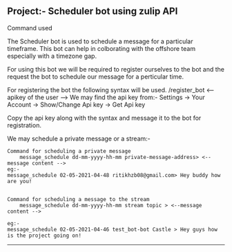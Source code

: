 Project:- Scheduler bot using zulip API
--------------------------------------------------------------------------
Command used 

The Scheduler bot is used to schedule a  message for a particular timeframe.
This bot can help in colborating with the offshore team especially with a 
timezone gap.

For using this bot we will be required to register ourselves to the bot and the
request the bot to schedule our message for a perticular time.


For registering the bot the following syntax will be used.
/register_bot <--apikey of the user -->
We may find the api key from:-
Settings -> Your Account -> Show/Change Api key -> Get Api key 

Copy the api key along with the syntax and message it to the bot for registration.

We may schedule a private message or a stream:-

	Command for scheduling a private message 
		message_schedule dd-mm-yyyy-hh-mm private-message-address> <--message content -->
	eg:-
	message_schedule 02-05-2021-04-48 ritikhzb08@gmail.com> Hey buddy how are you!

	
	Command for scheduling a message to the stream
		message_schedule dd-mm-yyyy-hh-mm stream topic > <--message content -->
	
	eg:-
	message_schedule 02-05-2021-04-46 test_bot-bot Castle > Hey guys how is the project going on!
_____________________________________________________________________________________________________ 
